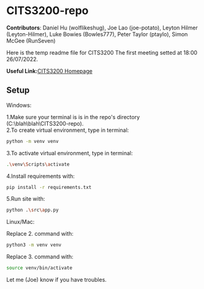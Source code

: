 # CITS3200-repo

**Contributors**: Daniel Hu (wolflikeshug), Joe Lao (joe-potato), Leyton Hilmer (Leyton-Hilmer), Luke Bowies (Bowles777), Peter Taylor (ptaylo), Simon McGee (RunSeven)

Here is the temp readme file for CITS3200
The first meeting setted at 18:00 26/07/2022.

**Useful Link:**[CITS3200 Homepage](https://teaching.csse.uwa.edu.au/units/CITS3200/index.html)

## Setup  
Windows:  
  
1.Make sure your terminal is is in the repo's directory (C:\blah\blah\CITS3200-repo).  
2.To create virtual environment, type in terminal:
```bash
python -m venv venv
```
3.To activate virtual environment, type in terminal:
```bash
.\venv\Scripts\activate
```
4.Install requirements with:
```bash
pip install -r requirements.txt
```
5.Run site with:
```bash
python .\src\app.py
```
  
Linux/Mac: 
   
Replace 2. command with:
```bash
python3 -m venv venv
```
Replace 3. command with:
```bash
source venv/bin/activate
``` 
  
Let me (Joe) know if you have troubles.  